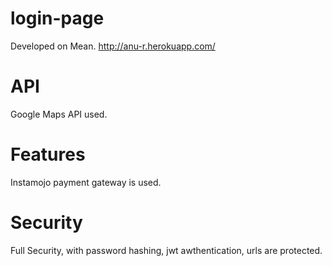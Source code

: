 # login-page
Developed on Mean.
http://anu-r.herokuapp.com/

# API
Google Maps API used.

# Features
Instamojo payment gateway is used.

# Security
Full Security, with password hashing, jwt awthentication, urls are protected.

